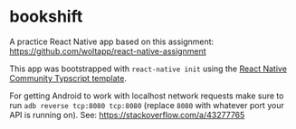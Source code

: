 # bookshift

A practice React Native app based on this assignment: https://github.com/woltapp/react-native-assignment

This app was bootstrapped with `react-native init` using the [React Native Community Typscript template](https://github.com/react-native-community/react-native-template-typescript).

For getting Android to work with localhost network requests make sure to run `adb reverse tcp:8080 tcp:8080` (replace `8080` with whatever port your API is running on). See: https://stackoverflow.com/a/43277765